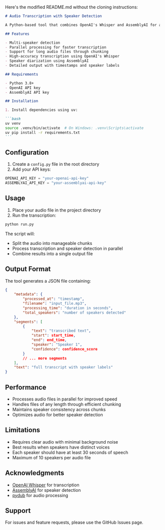 Here's the modified README.md without the cloning instructions:

````markdown
# Audio Transcription with Speaker Detection

A Python-based tool that combines OpenAI's Whisper and AssemblyAI for accurate audio transcription with speaker detection. The tool processes audio files in parallel, providing both transcription and speaker identification.

## Features

- Multi-speaker detection
- Parallel processing for faster transcription
- Support for long audio files through chunking
- High-accuracy transcription using OpenAI's Whisper
- Speaker diarization using AssemblyAI
- Detailed output with timestamps and speaker labels

## Requirements

- Python 3.8+
- OpenAI API key
- AssemblyAI API key

## Installation

1. Install dependencies using uv:

```bash
uv venv
source .venv/bin/activate  # On Windows: .venv\Scripts\activate
uv pip install -r requirements.txt
```
````

## Configuration

1. Create a `config.py` file in the root directory
2. Add your API keys:

```python
OPENAI_API_KEY = "your-openai-api-key"
ASSEMBLYAI_API_KEY = "your-assemblyai-api-key"
```

## Usage

1. Place your audio file in the project directory
2. Run the transcription:

```bash
python run.py
```

The script will:

- Split the audio into manageable chunks
- Process transcription and speaker detection in parallel
- Combine results into a single output file

## Output Format

The tool generates a JSON file containing:

```json
{
    "metadata": {
        "processed_at": "timestamp",
        "filename": "input_file.mp3",
        "processing_time": "duration in seconds",
        "total_speakers": "number of speakers detected"
    },
    "segments": [
        {
            "text": "transcribed text",
            "start": start_time,
            "end": end_time,
            "speaker": "Speaker 1",
            "confidence": confidence_score
        }
        // ... more segments
    ],
    "text": "full transcript with speaker labels"
}
```

## Performance

- Processes audio files in parallel for improved speed
- Handles files of any length through efficient chunking
- Maintains speaker consistency across chunks
- Optimizes audio for better speaker detection

## Limitations

- Requires clear audio with minimal background noise
- Best results when speakers have distinct voices
- Each speaker should have at least 30 seconds of speech
- Maximum of 10 speakers per audio file

## Acknowledgments

- [OpenAI Whisper](https://openai.com/research/whisper) for transcription
- [AssemblyAI](https://www.assemblyai.com/) for speaker detection
- [pydub](https://github.com/jiaaro/pydub) for audio processing

## Support

For issues and feature requests, please use the GitHub Issues page.

```

```
